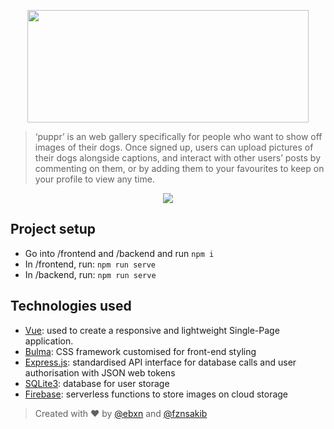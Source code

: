 <p align="center"><img src="https://user-images.githubusercontent.com/15062683/69426285-d3b41680-0d24-11ea-8d2e-5226480a93e7.png" width=450 height=180/></p>

>‘puppr’ is an web gallery specifically for people who want to show off images of their dogs. Once signed up, users can upload pictures of their dogs alongside captions, and interact with other users’ posts by commenting on them, or by adding them to your favourites to keep on your profile to view any time.

<p align="center"><img src="https://user-images.githubusercontent.com/15062683/69425943-d7936900-0d23-11ea-987a-84d6df4d23ff.gif"/></p>

## Project setup

+ Go into /frontend and /backend and run `npm i`
+ In /frontend, run: `npm run serve`
+ In /backend, run: `npm run serve`

## Technologies used

- [Vue](https://github.com/vuejs/vue): used to create a responsive and lightweight Single-Page application.
- [Bulma](https://github.com/jgthms/bulma): CSS framework customised for front-end styling
- [Express.js](https://expressjs.com): standardised API interface for database calls and user authorisation with JSON web tokens
- [SQLite3](https://www.sqlite.org/index.html): database for user storage
- [Firebase](https://firebase.google.com): serverless functions to store images on cloud storage

> Created with ❤️ by [@ebxn](https://github.com/ebxn) and [@fznsakib](https://github.com/fznsakib)
